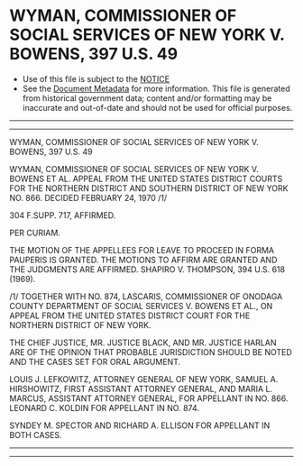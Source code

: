 ---
---

# WYMAN, COMMISSIONER OF SOCIAL SERVICES OF NEW YORK V. BOWENS, 397 U.S. 49

* Use of this file is subject to the [NOTICE](https://github.com/publicdocs/notice/blob/master/NOTICE)
* See the [Document Metadata](../../../) for more information.
  This file is generated from historical government data; content and/or formatting may be inaccurate and out-of-date and should not be used for official purposes.

----------
----------

WYMAN, COMMISSIONER OF SOCIAL SERVICES OF NEW YORK V. BOWENS, 397 U.S. 49

WYMAN, COMMISSIONER OF SOCIAL SERVICES OF NEW YORK V. BOWENS ET AL. APPEAL FROM THE UNITED STATES DISTRICT COURTS FOR THE NORTHERN DISTRICT AND SOUTHERN DISTRICT OF NEW YORK NO. 866.  DECIDED FEBRUARY 24, 1970  /1/

304 F.SUPP.  717, AFFIRMED.

PER CURIAM.

THE MOTION OF THE APPELLEES FOR LEAVE TO PROCEED IN FORMA PAUPERIS IS GRANTED.  THE MOTIONS TO AFFIRM ARE GRANTED AND THE JUDGMENTS ARE AFFIRMED.  SHAPIRO V. THOMPSON, 394 U.S. 618 (1969).

/1/  TOGETHER WITH NO. 874, LASCARIS, COMMISSIONER OF ONODAGA COUNTY DEPARTMENT OF SOCIAL SERVICES V. BOWENS ET AL., ON APPEAL FROM THE UNITED STATES DISTRICT COURT FOR THE NORTHERN DISTRICT OF NEW YORK.

THE CHIEF JUSTICE, MR. JUSTICE BLACK, AND MR. JUSTICE HARLAN ARE OF THE OPINION THAT PROBABLE JURISDICTION SHOULD BE NOTED AND THE CASES SET FOR ORAL ARGUMENT.

LOUIS J. LEFKOWITZ, ATTORNEY GENERAL OF NEW YORK, SAMUEL A. HIRSHOWITZ, FIRST ASSISTANT ATTORNEY GENERAL, AND MARIA L. MARCUS, ASSISTANT ATTORNEY GENERAL, FOR APPELLANT IN NO. 866.  LEONARD C. KOLDIN FOR APPELLANT IN NO. 874.

SYNDEY M. SPECTOR AND RICHARD A. ELLISON FOR APPELLANT IN BOTH CASES.


----------
----------

